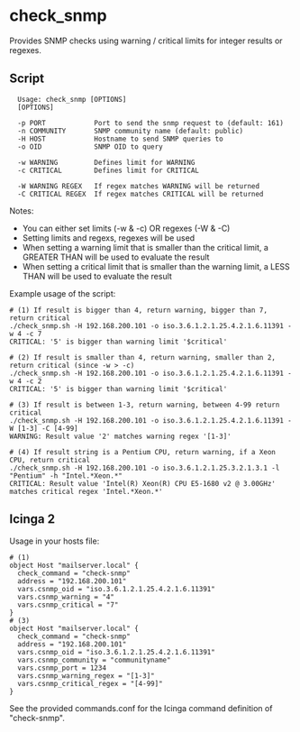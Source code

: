 # check_snmp
Provides SNMP checks using warning / critical limits for integer results or regexes.


## Script
```
  Usage: check_snmp [OPTIONS]
  [OPTIONS]

  -p PORT            Port to send the snmp request to (default: 161)
  -n COMMUNITY       SNMP community name (default: public)
  -H HOST            Hostname to send SNMP queries to
  -o OID             SNMP OID to query

  -w WARNING         Defines limit for WARNING
  -c CRITICAL        Defines limit for CRITICAL

  -W WARNING REGEX   If regex matches WARNING will be returned
  -C CRITICAL REGEX  If regex matches CRITICAL will be returned
```
Notes: 
- You can either set limits (-w & -c) OR regexes (-W & -C)
- Setting limits and regexs, regexes will be used
- When setting a warning limit that is smaller than the critical limit, a GREATER THAN will be used to evaluate the result
- When setting a critical limit that is smaller than the warning limit, a LESS THAN will be used to evaluate the result

Example usage of the script:
```
# (1) If result is bigger than 4, return warning, bigger than 7, return critical
./check_snmp.sh -H 192.168.200.101 -o iso.3.6.1.2.1.25.4.2.1.6.11391 -w 4 -c 7
CRITICAL: '5' is bigger than warning limit '$critical'

# (2) If result is smaller than 4, return warning, smaller than 2, return critical (since -w > -c)
./check_snmp.sh -H 192.168.200.101 -o iso.3.6.1.2.1.25.4.2.1.6.11391 -w 4 -c 2
CRITICAL: '5' is bigger than warning limit '$critical'

# (3) If result is between 1-3, return warning, between 4-99 return critical
./check_snmp.sh -H 192.168.200.101 -o iso.3.6.1.2.1.25.4.2.1.6.11391 -W [1-3] -C [4-99]
WARNING: Result value '2' matches warning regex '[1-3]'

# (4) If result string is a Pentium CPU, return warning, if a Xeon CPU, return critical
./check_snmp.sh -H 192.168.200.101 -o iso.3.6.1.2.1.25.3.2.1.3.1 -l "Pentium" -h "Intel.*Xeon.*"
CRITICAL: Result value 'Intel(R) Xeon(R) CPU E5-1680 v2 @ 3.00GHz' matches critical regex 'Intel.*Xeon.*'
```

## Icinga 2
Usage in your hosts file:
```
# (1)
object Host "mailserver.local" {
  check_command = "check-snmp"
  address = "192.168.200.101"
  vars.csnmp_oid = "iso.3.6.1.2.1.25.4.2.1.6.11391"
  vars.csnmp_warning = "4"
  vars.csnmp_critical = "7"
}
# (3)
object Host "mailserver.local" {
  check_command = "check-snmp"
  address = "192.168.200.101"
  vars.csnmp_oid = "iso.3.6.1.2.1.25.4.2.1.6.11391"
  vars.csnmp_community = "communityname"
  vars.csnmp_port = 1234
  vars.csnmp_warning_regex = "[1-3]"
  vars.csnmp_critical_regex = "[4-99]"
}
```
See the provided commands.conf for the Icinga command definition of "check-snmp".
